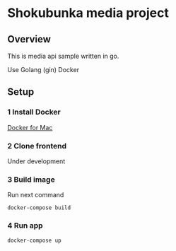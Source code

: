 # Shokubunka media project

## Overview
This is media api sample written in go.

Use
Golang (gin)
Docker

## Setup

### 1 Install Docker
[Docker for Mac](https://store.docker.com/editions/community/docker-ce-desktop-mac)

### 2 Clone frontend
Under development

### 3 Build image
Run next command

```shell
docker-compose build
```

### 4 Run app

```shell
docker-compose up
```